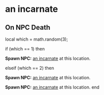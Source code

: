 # an incarnate
## On NPC Death

local which = math.random(3);



if  (which == 1) then


**Spawn NPC:**  [an incarnate](/npc/80005) at this location.

elseif (which == 2) then


**Spawn NPC:**  [an incarnate](/npc/80005) at this location.


**Spawn NPC:**  [an incarnate](/npc/80005) at this location.
end
